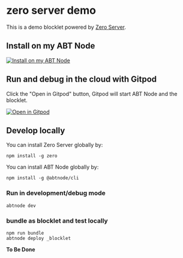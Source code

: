 # zero server demo

This is a demo blocklet powered by [Zero Server](https://zeroserver.io/).

## Install on my ABT Node

[![Install on my ABT Node](https://raw.githubusercontent.com/blocklet/development-guide/main/assets/install_on_abtnode.svg)](https://install.arcblock.io/?action=blocklet-install&meta_url=https%3A%2F%2Fgithub.com%2Fblocklet%2Fzero-demo%2Freleases%2Fdownload%2F1.0.3%2Fblocklet.json)


## Run and debug in the cloud with Gitpod

Click the "Open in Gitpod" button, Gitpod will start ABT Node and the blocklet.

[![Open in Gitpod](https://gitpod.io/button/open-in-gitpod.svg)](https://gitpod.io/#https://github.com/blocklet/zero-demo)


## Develop locally

You can install Zero Server globally by:

`npm install -g zero`

You can install ABT Node globally by: 

`npm install -g @abtnode/cli`

### Run in development/debug mode

`abtnode dev`

### bundle as blocklet and test locally

```
npm run bundle
abtnode deploy _blocklet
```


**To Be Done**
